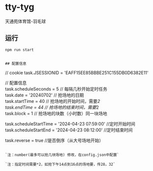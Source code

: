 <!--
 * @Description: 
 * @Autor: zwcong
 * @Date: 2022-04-12 11:18:16
 * @LastEditors: zwcong
 * @LastEditTime: 2024-06-28 15:45:45
-->
# tty-tyg
天通苑体育馆-羽毛球


## 运行
`npm run start`

```

## 配置信息

```
// cookie
task.JSESSIONID = 'EAFF15EE85BBBE251C155DB0D6382E11'

// 配置信息  
task.scheduleSeconds = 5    // 每隔几秒开始定时任务  
task.date = '20240702'      // 抢场地的日期  
task.startTime = 40         // 抢场地的开始时间，需要*2  
task.endTime = 44           // 抢场地的结束时间，需要*2  
task.block = 1              // 抢场地的块数（小时数）同一块场地  

task.scheduleStartTime = '2024-04-23 07:59:00' //定时开始时间  
task.scheduleStartEnd = '2024-04-23 08:12:00' //定时结束时间  

task.reverse = true        //是否倒序（从大号场地开始）  

```

`注：number(最多可以抢几块场地) 修改，在config.json中配置`

`注：指定时间需要*2，如抢下午14点到16点的场地要，传28，32`
